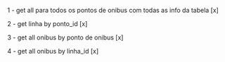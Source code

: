 1 - get all para todos os pontos de onibus com todas as info da tabela [x]

2 - get linha by ponto_id [x]

3 - get all onibus by ponto de onibus [x]

4 - get all onibus by linha_id [x]